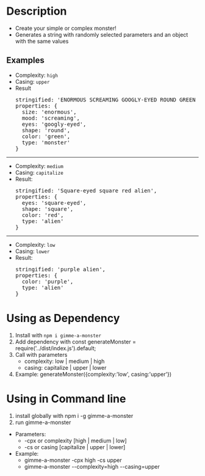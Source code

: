 # Description
- Create your simple or complex monster!
- Generates a string with randomly selected parameters and an object with the same values

## Examples
- Complexity: `high`
- Casing: `upper`
- Result 
  <pre>stringified: 'ENORMOUS SCREAMING GOOGLY-EYED ROUND GREEN MONSTER',
  properties: {
    size: 'enormous',
    mood: 'screaming',
    eyes: 'googly-eyed',
    shape: 'round',
    color: 'green',
    type: 'monster'
  }</pre>

***

- Complexity: `medium`
- Casing: `capitalize`
- Result:
  <pre>stringified: 'Square-eyed square red alien',
  properties: { 
    eyes: 'square-eyed', 
    shape: 'square', 
    color: 'red', 
    type: 'alien' 
  }</pre>

***

- Complexity: `low`
- Casing: `lower`
- Result:
  <pre>stringified: 'purple alien',
  properties: { 
    color: 'purple', 
    type: 'alien'
  }</pre>

# Using as Dependency
1. Install with `npm i gimme-a-monster`
2. Add dependency  with const generateMonster = require('../dist/index.js').default;
3. Call with parameters  
    - complexity: low | medium | high
    - casing: capitalize | upper | lower
4. Example: generateMonster({complexity:'low', casing:'upper'})

#  Using in Command line
1. install globally with npm i -g gimme-a-monster
2. run gimme-a-monster
- Parameters: 
    - -cpx  or complexity [high |  medium | low]
    - -cs  or casing [capitalize | upper | lower]
- Example:
    - gimme-a-monster -cpx high -cs upper
    - gimme-a-monster --complexity=high --casing=upper
